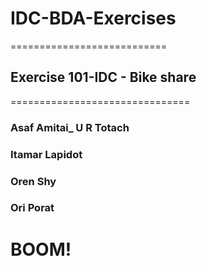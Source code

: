 # IDC-BDA-Exercises
===========================
## Exercise 101-IDC - Bike share
===============================

### Asaf Amitai_ U R Totach
### Itamar Lapidot 
### Oren Shy 
### Ori Porat

# BOOM!
